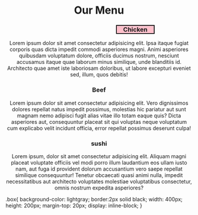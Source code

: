 <!DOCTYPE html>
<html lang="en">
<head>
    <meta charset="UTF-8">
    <meta name="viewport" content="width=device-width, initial-scale=1.0">
    <title>Document</title>
</head>
<body>
    <center>
    <h1>Our Menu</h1>
    </center>
    <div class="product">
    <div class="box" id="box1">
        <h3>Chicken</h3>
        <p>Lorem ipsum dolor sit amet consectetur adipisicing elit. Ipsa itaque fugiat corporis quas dicta impedit commodi asperiores magni. Animi asperiores quibusdam voluptatum dolore, officiis ducimus nostrum, nesciunt accusamus itaque quae laborum minus similique, unde blanditiis id. Architecto quae amet iste laboriosam doloribus, ut labore excepturi eveniet sed, illum, quos debitis!</p>
    </div>
    <div class="box" id="box2">
        <h3>Beef</h3>
        <p>Lorem ipsum dolor sit amet consectetur adipisicing elit. Vero dignissimos dolores repellat natus impedit possimus, molestias hic pariatur aut sunt magnam nemo adipisci fugit alias vitae illo totam eaque quis? Dicta asperiores aut, consequuntur placeat sit qui voluptas neque voluptatum cum explicabo velit incidunt officia, error repellat possimus deserunt culpa!</p>
    </div>
    <div class="box" id="box3">
        <h3>sushi</h3>
        <p>Lorem ipsum, dolor sit amet consectetur adipisicing elit. Aliquam magni placeat voluptate officiis vel modi porro illum laudantium eos ullam iusto nam, aut fuga id provident dolorum accusantium vero saepe repellat similique consequuntur! Tenetur obcaecati quasi animi nulla, impedit necessitatibus aut architecto voluptates molestiae voluptatibus consectetur, omnis nostrum expedita asperiores?</p>
    </div>
    </div>
        .box{
    background-color: lightgray;
    border:2px solid black;
    width: 400px;
    height: 200px;
    margin-top: 20px;
    display: inline-block;
}
<style>
#box1 h3{
    background-color: pink;
    border: 2px solid black;
    width: 100px;
    height: 20px;
    margin-left:298px;
}

#box2 h3{
    background-color: red;
    border: 2px solid black;
    width: 100px;
    height: 20px;
    margin-left:298px;
}

#box3 h3{
    background-color: yellow;
    border: 2px solid black;
    width: 100px;
    height: 20px;
    margin-left:298px;
}
.product{
    text-align: center;
}


    </style>
    </body>
</html>
